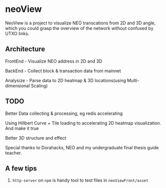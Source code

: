 # neoView

NeoView is a project to visualize NEO transcations from 2D and 3D angle, which you could grasp the overview of the network without confused by UTXO links.

## Architecture

FrontEnd - Visualize NEO address in 2D and 3D

BackEnd - Collect block & transaction data from mainnet

Analysize - Parse data to 2D heatmap & 3D locations(using Multi-dimensional Scaling)

## TODO

Better Data collecting & processing, eg redis accelerating

Using Hillbert Curve + Tile loading to accelerating 2D heatmap visualization. And make it true

Better 3D structure and effect

Special thanks to Dorahacks, NEO and my undergraduate final thesis guide teacher.

## A few tips

1. `http-server` on `npm` is handy tool to test files in `neoViewFront/asset`


